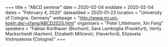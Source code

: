 +++
title = "ABCD seminar"
date = 2020-02-04
enddate = 2020-02-04
dates = "February 4, 2020"
dateadded = 2020-01-23
location = "University of Cologne, Germany"
webpage = "http://www.mi.uni-koeln.de/~xfang/ABCD2020.html"
organisers = "Peter Littelmann, Xin Fang"
speakers = "Fabian Korthauer (Bochum), Sara Lamboglia (Frankfurt), Verity Mackscheidt (Aachen), Elizabeth Milićević; (Haverford), Elizaveta Vishnyakova (Cologne)"
+++
